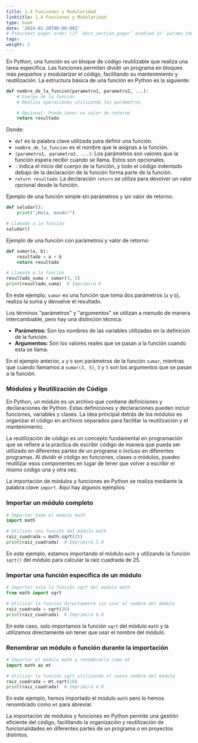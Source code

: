 ```yaml
---
title: 1.4 Funciones y Modularidad
linktitle: 1.4 Funciones y Modularidad
type: book
date: '2024-01-20T00:00:00Z'
# Prev/next pager order (if `docs_section_pager` enabled in `params.toml`)
tags: 
weight: 5
---
```


En Python, una función es un bloque de código reutilizable que realiza una tarea específica. Las funciones permiten dividir un programa en bloques más pequeños y modularizar el código, facilitando su mantenimiento y reutilización. La estructura básica de una función en Python es la siguiente:

```python
def nombre_de_la_funcion(parametro1, parametro2, ...):
    # Cuerpo de la función
    # Realiza operaciones utilizando los parámetros

    # Opcional: Puede tener un valor de retorno
    return resultado

```

Donde:

- `def` es la palabra clave utilizada para definir una función.
- `nombre_de_la_funcion` es el nombre que le asignas a la función.
- `(parametro1, parametro2, ...)`: Los parámetros son valores que la función espera recibir cuando se llama. Estos son opcionales.
- `:` indica el inicio del cuerpo de la función, y todo el código indentado debajo de la declaración de la función forma parte de la función.
- `return resultado`: La declaración `return` se utiliza para devolver un valor opcional desde la función.

Ejemplo de una función simple sin parámetros y sin valor de retorno:

```python
def saludar():
    print("¡Hola, mundo!")

# Llamada a la función
saludar()
```

Ejemplo de una función con parámetros y valor de retorno:

```python
def sumar(a, b):
    resultado = a + b
    return resultado

# Llamada a la función
resultado_suma = sumar(3, 5)
print(resultado_suma)  # Imprimirá 8
```

En este ejemplo, `sumar` es una función que toma dos parámetros (`a` y `b`), realiza la suma y devuelve el resultado.

Los términos "parámetros" y "argumentos" se utilizan a menudo de manera intercambiable, pero hay una distinción técnica:

- **Parámetros:** Son los nombres de las variables utilizadas en la definición de la función.
- **Argumentos:** Son los valores reales que se pasan a la función cuando esta se llama.

En el ejemplo anterior, `a` y `b` son parámetros de la función `sumar`, mientras que cuando llamamos a `sumar(3, 5)`, `3` y `5` son los argumentos que se pasan a la función.

### **Módulos y Reutilización de Código**

En Python, un módulo es un archivo que contiene definiciones y declaraciones de Python. Estas definiciones y declaraciones pueden incluir funciones, variables y clases. La idea principal detrás de los módulos es organizar el código en archivos separados para facilitar la reutilización y el mantenimiento.

La reutilización de código es un concepto fundamental en programación que se refiere a la práctica de escribir código de manera que pueda ser utilizado en diferentes partes de un programa o incluso en diferentes programas. Al dividir el código en funciones, clases o módulos, puedes reutilizar esos componentes en lugar de tener que volver a escribir el mismo código una y otra vez.

La importación de módulos y funciones en Python se realiza mediante la palabra clave `import`. Aquí hay algunos ejemplos:

### Importar un módulo completo

```python
# Importar todo el módulo math
import math

# Utilizar una función del módulo math
raiz_cuadrada = math.sqrt(25)
print(raiz_cuadrada)  # Imprimirá 5.0
```

En este ejemplo, estamos importando el módulo `math` y utilizando la función `sqrt()` del módulo para calcular la raíz cuadrada de 25.

### Importar una función específica de un módulo

```python
# Importar solo la función sqrt del módulo math
from math import sqrt

# Utilizar la función directamente sin usar el nombre del módulo
raiz_cuadrada = sqrt(36)
print(raiz_cuadrada)  # Imprimirá 6.0
```

En este caso, solo importamos la función `sqrt` del módulo `math` y la utilizamos directamente sin tener que usar el nombre del módulo.

### Renombrar un módulo o función durante la importación

```python
# Importar el módulo math y renombrarlo como mt
import math as mt

# Utilizar la función sqrt utilizando el nuevo nombre del módulo
raiz_cuadrada = mt.sqrt(16)
print(raiz_cuadrada)  # Imprimirá 4.0
```

En este ejemplo, hemos importado el módulo `math` pero lo hemos renombrado como `mt` para abreviar.

La importación de módulos y funciones en Python permite una gestión eficiente del código, facilitando la organización y reutilización de funcionalidades en diferentes partes de un programa o en proyectos distintos.
